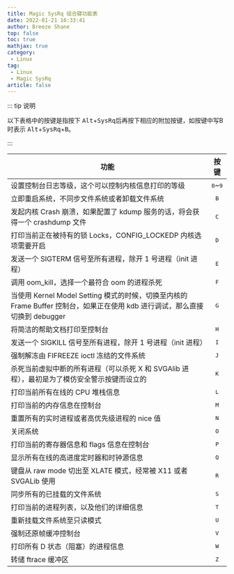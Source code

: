 ```yaml
---
title: Magic SysRq 组合键功能表
date: 2022-01-21 16:33:41
author: Breeze Shane
top: false
toc: true
mathjax: true
category: 
 - Linux
tag: 
 - Linux
 - Magic SysRq
article: false
---
```

::: tip 说明

以下表格中的按键是指按下 <kbd>Alt</kbd>+<kbd>SysRq</kbd>后再按下相应的附加按键，如按键中写B时表示 <kbd>Alt</kbd>+<kbd>SysRq</kbd>+<kbd>B</kbd>。

:::

| 功能                                                                                                                         |     按键     |
| ---------------------------------------------------------------------------------------------------------------------------- | :-----------: |
| 设置控制台日志等级，这个可以控制内核信息打印的等级                                                                           | <kbd>0</kbd>~<kbd>9</kbd> |
| 立即重启系统，不同步文件系统或者卸载文件系统                                                                                 |     <kbd>B</kbd>     |
| 发起内核 Crash 崩溃，如果配置了 kdump 服务的话，将会获得一个 crashdump 文件                                                  |     <kbd>C</kbd>     |
| 打印当前正在被持有的锁 Locks，CONFIG_LOCKEDP 内核选项需要开启                                                                |     <kbd>D</kbd>     |
| 发送一个 SIGTERM 信号至所有进程，除开 1 号进程（init 进程）                                                                  |     <kbd>E</kbd>     |
| 调用 oom_kill，选择一个最符合 oom 的进程杀死                                                                                 |     <kbd>F</kbd>     |
| 当使用 Kernel Model Setting 模式的时候，切换至内核的 Frame Buffer 控制台，如果正在使用 kdb 进行调试，那么直接切换到 debugger |     <kbd>G</kbd>     |
| 将简洁的帮助文档打印至控制台                                                                                                 |     <kbd>H</kbd>     |
| 发送一个 SIGKILL 信号至所有进程，除开 1 号进程（init 进程）                                                                  |     <kbd>I</kbd>     |
| 强制解冻由 FIFREEZE ioctl 冻结的文件系统                                                                                     |     <kbd>J</kbd>     |
| 杀死当前虚拟中断的所有进程（可以杀死 X 和 SVGAlib 进程），最初是为了模仿安全警示按键而设立的                                 |     <kbd>K</kbd>     |
| 打印当前所有在线的 CPU 堆栈信息                                                                                              |     <kbd>L</kbd>     |
| 打印当前的内存信息在控制台                                                                                                   |     <kbd>M</kbd>     |
| 重置所有的实时进程或者高优先级进程的 nice 值                                                                                 |     <kbd>N</kbd>     |
| 关闭系统                                                                                                                     |     <kbd>O</kbd>     |
| 打印当前的寄存器信息和 flags 信息在控制台                                                                                    |     <kbd>P</kbd>     |
| 显示所有在线的高进度定时器和时钟源信息                                                                                       |     <kbd>Q</kbd>     |
| 键盘从 raw mode 切出至 XLATE 模式，经常被 X11 或者 SVGALib 使用                                                              |     <kbd>R</kbd>     |
| 同步所有的已挂载的文件系统                                                                                                   |     <kbd>S</kbd>     |
| 打印当前的进程列表，以及他们的详细信息                                                                                       |     <kbd>T</kbd>     |
| 重新挂载文件系统至只读模式                                                                                                   |     <kbd>U</kbd>     |
| 强制还原帧缓冲控制台                                                                                                         |     <kbd>V</kbd>     |
| 打印所有 D 状态（阻塞）的进程信息                                                                                            |     <kbd>W</kbd>     |
| 转储 ftrace 缓冲区                                                                                                           |     <kbd>Z</kbd>     |
